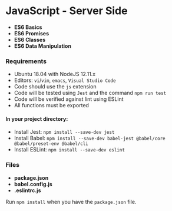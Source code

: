 # JavaScript - Server Side

* **ES6 Basics**
* **ES6 Promises**
* **ES6 Classes**
* **ES6 Data Manipulation**

### Requirements

* Ubuntu 18.04 with NodeJS 12.11.x
* Editors: `vi`/`vim`, `emacs`, `Visual Studio Code`
* Code should use the `js` extension
* Code will be tested using `Jest` and the command `npm run test`
* Code will be verified against lint using ESLint
* All functions must be exported

#### In your project directory:
* Install Jest: `npm install --save-dev jest`
* Install Babel: `npm install --save-dev babel-jest @babel/core @babel/preset-env @babel/cli`
* Install ESLint: `npm install --save-dev eslint`

### Files

* **package.json**
* **babel.config.js**
* **.eslintrc.js**

Run `npm install` when you have the `package.json` file.
